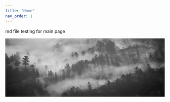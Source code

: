 ```yaml
---
title: "Home"
nav_order: 1
---
```


md file testing for main page

![](/assets/images/unsplash-image-1.jpeg)
